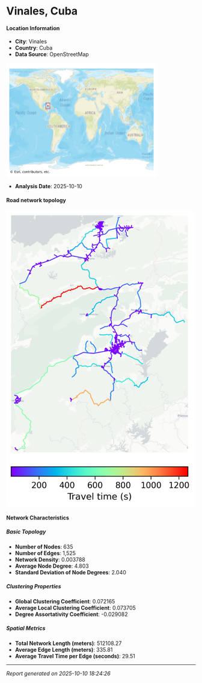 # Vinales, Cuba

#### Location Information

- **City**: Vinales
- **Country**: Cuba
- **Data Source**: OpenStreetMap
<img src="Vinales_location.png" alt="Vinales Location Map" width="400" />

- **Analysis Date**: 2025-10-10

#### Road network topology

<img src="Vinales_network_map.png" alt="Vinales Road Network Map" width="500"/>

#### Network Characteristics

##### Basic Topology

- **Number of Nodes**: 635
- **Number of Edges**: 1,525
- **Network Density**: 0.003788
- **Average Node Degree**: 4.803
- **Standard Deviation of Node Degrees**: 2.040

##### Clustering Properties

- **Global Clustering Coefficient**: 0.072165
- **Average Local Clustering Coefficient**: 0.073705
- **Degree Assortativity Coefficient**: -0.029082

##### Spatial Metrics

- **Total Network Length (meters)**: 512108.27
- **Average Edge Length (meters)**: 335.81
- **Average Travel Time per Edge (seconds)**: 29.51

---
*Report generated on 2025-10-10 18:24:26*
